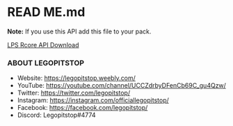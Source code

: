 # READ ME.md
**Note:** If you use this API add this file to your pack.

[LPS Rcore API Download](https://www.curseforge.com/minecraft/customization/legopitstops-recipe-core-datapack)
### ABOUT LEGOPITSTOP
* Website: https://legopitstop.weebly.com/
* YouTube: https://youtube.com/channel/UCCZdrbyDFenCb69C_gu4Qzw/
* Twitter: https://twitter.com/legopitstop/
* Instagram: https://instagram.com/officiallegopitstop/
* Facebook: https://facebook.com/legopitstop/
* Discord: Legopitstop#4774
